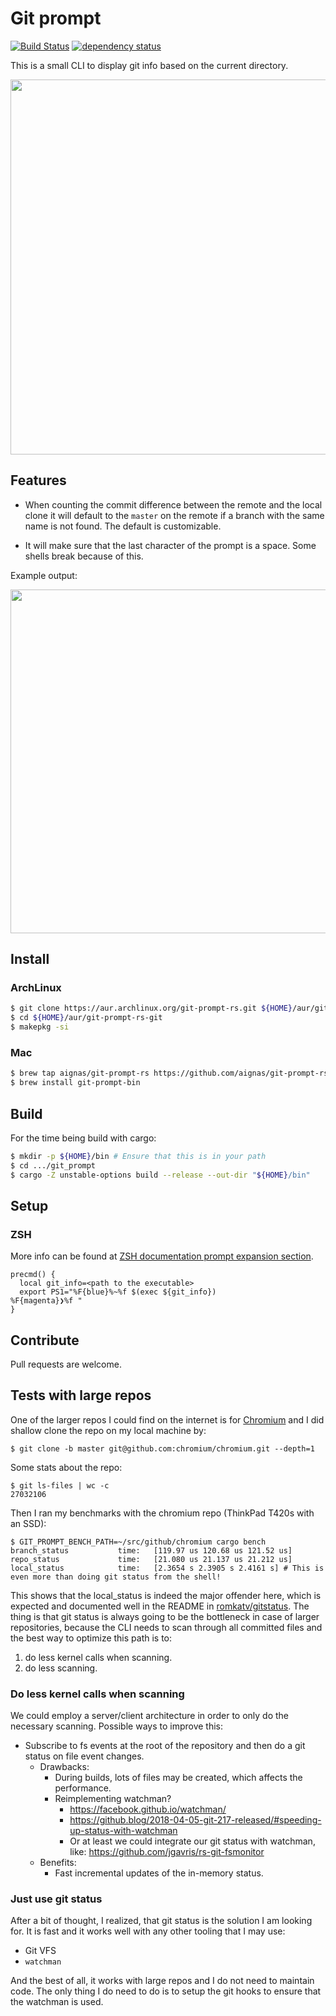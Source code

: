 # Git prompt

[![Build Status](https://travis-ci.org/aignas/git-prompt-rs.svg?branch=master)](https://travis-ci.org/aignas/git-prompt-rs)
[![dependency status](https://deps.rs/repo/github/aignas/git-prompt-rs/status.svg)](https://deps.rs/repo/github/aignas/git-prompt-rs)

This is a small CLI to display git info based on the current directory.

<a href="https://asciinema.org/a/RlvQkQ57HZ6Pcw7pNlvuLAfjd" target="_blank"><img src="https://asciinema.org/a/RlvQkQ57HZ6Pcw7pNlvuLAfjd.svg" width="600"/></a>

## Features

- When counting the commit difference between the remote and the local clone it
  will default to the `master` on the remote if a branch with the same name is
  not found.  The default is customizable.

- It will make sure that the last character of the prompt is a space.  Some
  shells break because of this.

Example output:

<a href="https://asciinema.org/a/Vv45iWaTReTofmmqQFxT0XBnu" target="_blank"><img src="https://asciinema.org/a/Vv45iWaTReTofmmqQFxT0XBnu.svg" width="550"/></a>

## Install

### ArchLinux

```sh
$ git clone https://aur.archlinux.org/git-prompt-rs.git ${HOME}/aur/git-prompt-rs-git
$ cd ${HOME}/aur/git-prompt-rs-git
$ makepkg -si
```

### Mac

```sh
$ brew tap aignas/git-prompt-rs https://github.com/aignas/git-prompt-rs.git
$ brew install git-prompt-bin
```

## Build

For the time being build with cargo:

```bash
$ mkdir -p ${HOME}/bin # Ensure that this is in your path
$ cd .../git_prompt
$ cargo -Z unstable-options build --release --out-dir "${HOME}/bin"
```

## Setup

### ZSH

More info can be found at [ZSH documentation prompt expansion section](http://zsh.sourceforge.net/Doc/Release/Prompt-Expansion.html).

```
precmd() {
  local git_info=<path to the executable>
  export PS1="%F{blue}%~%f $(exec ${git_info})
%F{magenta}❯%f "
}
```

## Contribute

Pull requests are welcome.

## Tests with large repos

One of the larger repos I could find on the internet is for [Chromium](https://github.com/chromium/chromium) and I did shallow clone the repo on my local machine by:
```shell
$ git clone -b master git@github.com:chromium/chromium.git --depth=1
```

Some stats about the repo:
```shell
$ git ls-files | wc -c
27032106

```

Then I ran my benchmarks with the chromium repo (ThinkPad T420s with an SSD):
```
$ GIT_PROMPT_BENCH_PATH=~/src/github/chromium cargo bench
branch_status           time:   [119.97 us 120.68 us 121.52 us]
repo_status             time:   [21.080 us 21.137 us 21.212 us]
local_status            time:   [2.3654 s 2.3905 s 2.4161 s] # This is even more than doing git status from the shell!
```

This shows that the local_status is indeed the major offender here, which is
expected and documented well in the README in
[romkatv/gitstatus](https://github.com/romkatv/gitstatus).  The thing is that git status is always going to be the bottleneck in case of larger repositories, because the CLI needs to scan through all committed files and the best way to optimize this path is to:
1. do less kernel calls when scanning.
2. do less scanning.

### Do less kernel calls when scanning

We could employ a server/client architecture in order to only do the necessary scanning. Possible ways to improve this:
* Subscribe to fs events at the root of the repository and then do a git status on file event changes.
  * Drawbacks:
    * During builds, lots of files may be created, which affects the performance.
    * Reimplementing watchman?
      * https://facebook.github.io/watchman/
      * https://github.blog/2018-04-05-git-217-released/#speeding-up-status-with-watchman
      * Or at least we could integrate our git status with watchman, like: https://github.com/jgavris/rs-git-fsmonitor
  * Benefits:
    * Fast incremental updates of the in-memory status.

### Just use git status

After a bit of thought, I realized, that git status is the solution I am looking for. It is fast and it works well with any other tooling that I may use:
* Git VFS
* `watchman`

And the best of all, it works with large repos and I do not need to maintain code.  The only thing I do need to do is to setup the git hooks to ensure that the watchman is used.
